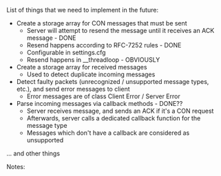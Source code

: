 List of things that we need to implement in the future:

* Create a storage array for CON messages that must be sent
  * Server will attempt to resend the message until it receives an ACK message - DONE
  * Resend happens according to RFC-7252 rules - DONE
  * Configurable in settings.cfg
  * Resend happens in __threadloop - OBVIOUSLY
* Create a storage array for received messages
  * Used to detect duplicate incoming messages
* Detect faulty packets (unrecognized / unsupported message types, etc.), and send error messages to client
  * Error messages are of class Client Error / Server Error
* Parse incoming messages via callback methods - DONE??
  * Server receives message, and sends an ACK if it's a CON request
  * Afterwards, server calls a dedicated callback function for the message type
  * Messages which don't have a callback are considered as unsupported

... and other things

Notes:
